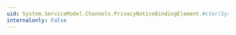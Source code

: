 ```yaml
---
uid: System.ServiceModel.Channels.PrivacyNoticeBindingElement.#ctor(System.ServiceModel.Channels.PrivacyNoticeBindingElement)
internalonly: False
---
```

